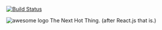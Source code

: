 [![Build Status](https://travis-ci.org/nickhudkins/labradorshoephone.js.svg?branch=master)](https://travis-ci.org/nickhudkins/labradorshoephone.js)

![awesome logo](https://i.imgur.com/oKiEhCK.png)
The Next Hot Thing. (after React.js that is.)
